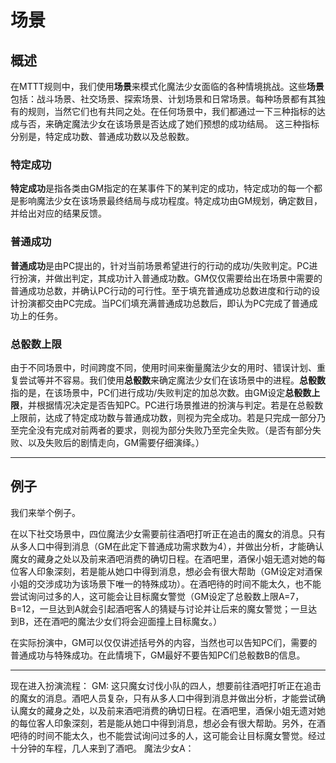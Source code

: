 # 场景

## 概述

在MTTT规则中，我们使用**场景**来模式化魔法少女面临的各种情境挑战。这些**场景**包括：战斗场景、社交场景、探索场景、计划场景和日常场景。每种场景都有其独有的规则，当然它们也有共同之处。在任何场景中，我们都通过一下三种指标的达成与否，来确定魔法少女在该场景是否达成了她们预想的成功结局。
这三种指标分别是，特定成功数、普通成功数以及总骰数。

### 特定成功
**特定成功**是指各类由GM指定的在某事件下的某判定的成功，特定成功的每一个都是影响魔法少女在该场景最终结局与成功程度。特定成功由GM规划，确定数目，并给出对应的结果反馈。


### 普通成功
**普通成功**是由PC提出的，针对当前场景希望进行的行动的成功/失败判定。PC进行扮演，并做出判定，其成功计入普通成功数。GM仅仅需要给出在场景中需要的普通成功总数，并确认PC行动的可行性。至于填充普通成功总数进度和行动的设计扮演都交由PC完成。当PC们填充满普通成功总数后，即认为PC完成了普通成功上的任务。


### 总骰数上限
由于不同场景中，时间跨度不同，使用时间来衡量魔法少女的用时、错误计划、重复尝试等并不容易。我们使用**总骰数**来确定魔法少女们在该场景中的进程。**总骰数**指的是，在该场景中，PC们进行成功/失败判定的加总次数。由GM设定**总骰数上限**，并根据情况决定是否告知PC。PC进行场景推进的扮演与判定。若是在总骰数上限前，达成了特定成功数与普通成功数，则视为完全成功。若是只完成一部分乃至完全没有完成对前两者的要求，则视为部分失败乃至完全失败。（是否有部分失败、以及失败后的剧情走向，GM需要仔细演绎。）

***

## 例子

我们来举个例子。

在以下社交场景中，四位魔法少女需要前往酒吧打听正在追击的魔女的消息。只有从多人口中得到消息（GM在此定下普通成功需求数为4），并做出分析，才能确认魔女的藏身之处以及前来酒吧消费的确切日程。在酒吧里，酒保小姐无遗对她的每位客人印象深刻，若是能从她口中得到消息，想必会有很大帮助（GM设定对酒保小姐的交涉成功为该场景下唯一的特殊成功）。在酒吧待的时间不能太久，也不能尝试询问过多的人，这可能会让目标魔女警觉（GM设定了总骰数上限A=7，B=12，一旦达到A就会引起酒吧客人的猜疑与讨论并让后来的魔女警觉；一旦达到B，还在酒吧的魔法少女们将会迎面撞上目标魔女。）

在实际扮演中，GM可以仅仅讲述括号外的内容，当然也可以告知PC们，需要的普通成功与特殊成功。在此情境下，GM最好不要告知PC们总骰数B的信息。

***

现在进入扮演流程：
GM: 这只魔女讨伐小队的四人，想要前往酒吧打听正在追击的魔女的消息。酒吧人员复杂，只有从多人口中得到消息并做出分析，才能尝试确认魔女的藏身之处，以及前来酒吧消费的确切日程。在酒吧里，酒保小姐无遗对她的每位客人印象深刻，若是能从她口中得到消息，想必会有很大帮助。另外，在酒吧待的时间不能太久，也不能尝试询问过多的人，这可能会让目标魔女警觉。经过十分钟的车程，几人来到了酒吧。
魔法少女A：


